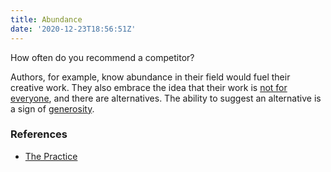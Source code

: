 ```yaml
---
title: Abundance
date: '2020-12-23T18:56:51Z'
---
```


How often do you recommend a competitor?

Authors, for example, know abundance in their field would fuel their creative work. They also embrace the idea that their work is [not for everyone](./proudly-exclude), and there are alternatives. The ability to suggest an alternative is a sign of [generosity](./generosity).

### References

- [The Practice](../books/the-practice)

